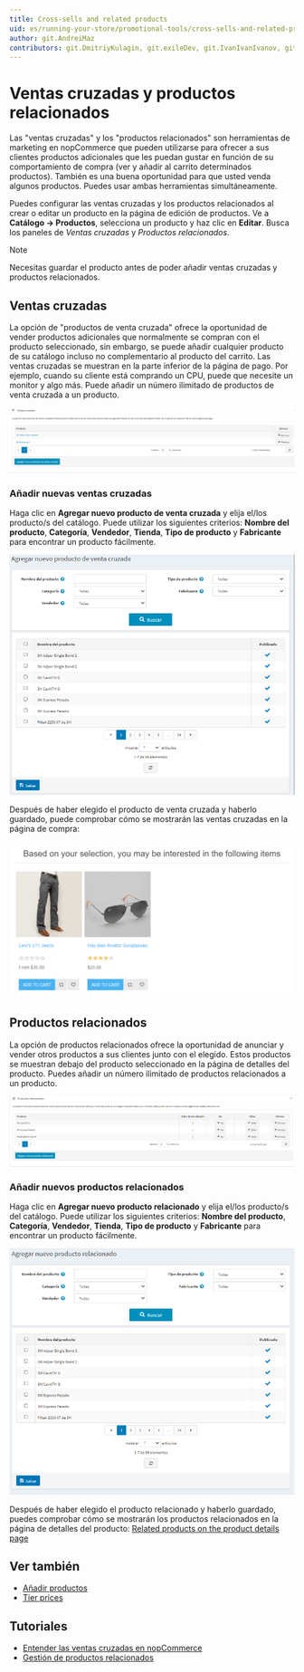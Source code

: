 ```yaml
---
title: Cross-sells and related products
uid: es/running-your-store/promotional-tools/cross-sells-and-related-products
author: git.AndreiMaz
contributors: git.DmitriyKulagin, git.exileDev, git.IvanIvanIvanov, git.mariannk
---
```


# Ventas cruzadas y productos relacionados

Las "ventas cruzadas" y los "productos relacionados" son herramientas de marketing en nopCommerce que pueden utilizarse para ofrecer a sus clientes productos adicionales que les puedan gustar en función de su comportamiento de compra (ver y añadir al carrito determinados productos). También es una buena oportunidad para que usted venda algunos productos. Puedes usar ambas herramientas simultáneamente.

Puedes configurar las ventas cruzadas y los productos relacionados al crear o editar un producto en la página de edición de productos. Ve a **Catálogo → Productos**, selecciona un producto y haz clic en **Editar**. Busca los paneles de *Ventas cruzadas* y *Productos relacionados*.

> [!NOTE]
> 
> Necesitas guardar el producto antes de poder añadir ventas cruzadas y productos relacionados.

## Ventas cruzadas

La opción de "productos de venta cruzada" ofrece la oportunidad de vender productos adicionales que normalmente se compran con el producto seleccionado, sin embargo, se puede añadir cualquier producto de su catálogo incluso no complementario al producto del carrito. Las ventas cruzadas se muestran en la parte inferior de la página de pago. Por ejemplo, cuando su cliente está comprando un CPU, puede que necesite un monitor y algo más. Puede añadir un número ilimitado de productos de venta cruzada a un producto.

![Cross-sells](_static/cross-sells-and-related-products/Cross-sells.png)

### Añadir nuevas ventas cruzadas

Haga clic en **Agregar nuevo producto de venta cruzada** y elija el/los producto/s del catálogo. Puede utilizar los siguientes criterios: **Nombre del producto**, **Categoría**, **Vendedor**, **Tienda**, **Tipo de producto** y **Fabricante** para encontrar un producto fácilmente.

![Añadir nuevas ventas cruzadas](_static/cross-sells-and-related-products/add-new-cross-sells.png)

Después de haber elegido el producto de venta cruzada y haberlo guardado, puede comprobar cómo se mostrarán las ventas cruzadas en la página de compra:

![Cross-sells on the checkout page](_static/cross-sells-and-related-products/Cross-sells_on_checkout.png)

## Productos relacionados

La opción de productos relacionados ofrece la oportunidad de anunciar y vender otros productos a sus clientes junto con el elegido. Estos productos se muestran debajo del producto seleccionado en la página de detalles del producto. Puedes añadir un número ilimitado de productos relacionados a un producto.

![Related_products](_static/cross-sells-and-related-products/Related.png)

### Añadir nuevos productos relacionados

Haga clic en **Agregar nuevo producto relacionado** y elija el/los producto/s del catálogo. Puede utilizar los siguientes criterios: **Nombre del producto**, **Categoría**, **Vendedor**, **Tienda**, **Tipo de producto** y **Fabricante** para encontrar un producto fácilmente.

![Añadir un nuevo producto relacionado](_static/cross-sells-and-related-products/adiing-new-related.png)

Después de haber elegido el producto relacionado y haberlo guardado, puedes comprobar cómo se mostrarán los productos relacionados en la página de detalles del producto:
[Related products on the product details page](_static/cross-sells-and-related-products/rel-product-on-the-prod-det-page.png)

## Ver también

- [Añadir productos](xref:es/running-your-store/catalog/products/add-products)
- [Tier prices](xref:es/running-your-store/promotional-tools/tier-prices)

## Tutoriales

- [Entender las ventas cruzadas en nopCommerce](https://www.youtube.com/watch?v=J_6OlVarIFc)
- [Gestión de productos relacionados](https://www.youtube.com/watch?v=FGuozvhyqYE&t=6s)
